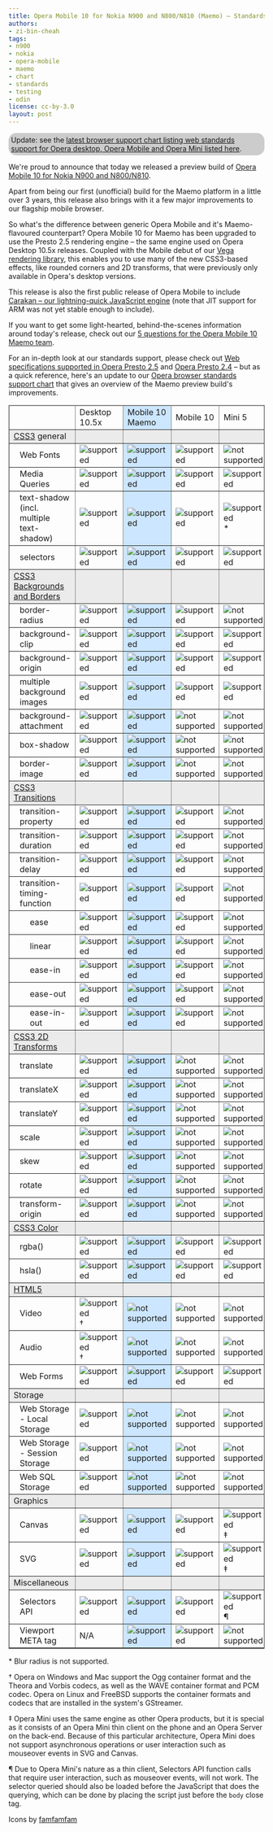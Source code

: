 ```yaml
---
title: Opera Mobile 10 for Nokia N900 and N800/N810 (Maemo) — Standards Support
authors:
- zi-bin-cheah
tags:
- n900
- nokia
- opera-mobile
- maemo
- chart
- standards
- testing
- odin
license: cc-by-3.0
layout: post
---
```


<p class="note" id="note" style="background-color:#ccc;border-radius:15px;moz-border-radius:15px;webkit-border-radius:15px;padding:5px">Update: see the <a href="http://www.opera.com/docs/specs/productspecs/">latest browser support chart listing web standards support for Opera desktop, Opera Mobile and Opera Mini listed here</a>.</p>

<p>We&#39;re proud to announce that today we released a preview build of <a href="http://labs.opera.com/news/2010/05/11/">Opera Mobile 10 for Nokia N900 and N800/N810</a>.</p>

<p>Apart from being our first (unofficial) build for the Maemo platform in a little over 3 years, this release also brings with it a few major improvements to our flagship mobile browser.</p>
<p>So what&#39;s the difference between generic Opera Mobile and it&#39;s Maemo-flavoured counterpart? Opera Mobile 10 for Maemo has been upgraded to use the Presto 2.5 rendering engine – the same engine used on Opera Desktop 10.5x releases. Coupled with the Mobile debut of our <a href="http://my.opera.com/core/blog/2009/02/04/vega">Vega rendering library</a>, this enables you to use many of the new CSS3-based effects, like rounded corners and 2D transforms, that were previously only available in Opera&#39;s desktop versions.</p>
<p>This release is also the first public release of Opera Mobile to include <a href="http://my.opera.com/core/blog/2009/12/22/carakan-revisited">Carakan – our lightning-quick JavaScript engine</a> (note that JIT support for ARM was not yet stable enough to include).</p>
<p>If you want to get some light-hearted, behind-the-scenes information around today&#39;s release, check out our <a href="http://my.opera.com/ODIN/blog/2010/05/11/5-questions-for-the-opera-mobile-10-maemo-team">5 questions for the Opera Mobile 10 Maemo team</a>.</p>
<p>For an in-depth look at our standards support, please check out <a href="http://www.opera.com/docs/specs/presto25/">Web specifications supported in Opera Presto 2.5</a> and <a href="http://www.opera.com/docs/specs/presto24/">Opera Presto 2.4</a> – but as a quick reference, here&#39;s an update to our <a href="http://my.opera.com/ODIN/blog/2010/03/16/opera-standards-chart">Opera browser standards support chart</a> that gives an overview of the Maemo preview build&#39;s improvements.</p>

<div id="self">
<table border="1">
<col span="2" />
<col span="1" style="background-color: #CCE6FF;" />
<thead>
<tr border="10px">
<td></td>
<td>Desktop 10.5x</td>
<td>Mobile 10 Maemo</td>
<td>Mobile 10</td>
<td>Mini 5</td>
</tr>
</thead>
<tbody>
<tr style="background-color: #ebebeb">
<td><a href="http://www.opera.com/docs/specs/presto25/#css">CSS3</a> general</td>
<td></td>
<td></td>
<td></td>
<td></td>
</tr>
<tr>
<td style="padding-left:20px;">Web Fonts</td>
<td><img src="{{ page.id }}/accept.png" alt="supported" /></td>
<td><img src="{{ page.id }}/accept.png" alt="supported" /></td>
<td><img src="{{ page.id }}/accept.png" alt="supported" /></td>
<td><img src="{{ page.id }}/delete.png" alt="not supported" /></td>
</tr>
<tr>
<td style="padding-left:20px;">Media Queries</td>
<td><img src="{{ page.id }}/accept.png" alt="supported" /></td>
<td><img src="{{ page.id }}/accept.png" alt="supported" /></td>
<td><img src="{{ page.id }}/accept.png" alt="supported" /></td>
<td><img src="{{ page.id }}/accept.png" alt="supported" /></td>
</tr>
<tr>
<td style="padding-left:20px;">text-shadow (incl. multiple text-shadow)</td>
<td><img src="{{ page.id }}/accept.png" alt="supported" /></td>
<td><img src="{{ page.id }}/accept.png" alt="supported" /></td>
<td><img src="{{ page.id }}/accept.png" alt="supported" /></td>
<td><img src="{{ page.id }}/accept.png" alt="supported" />*</td>
</tr>
<tr>
<td style="padding-left:20px;">selectors</td>
<td><img src="{{ page.id }}/accept.png" alt="supported" /></td>
<td><img src="{{ page.id }}/accept.png" alt="supported" /></td>
<td><img src="{{ page.id }}/accept.png" alt="supported" /></td>
<td><img src="{{ page.id }}/accept.png" alt="supported" /></td>
</tr>
<tr style="background-color: #ebebeb">
<td><a href="http://www.w3.org/TR/css3-background/">CSS3 Backgrounds and Borders</a></td>
<td></td>
<td></td>
<td></td>
<td></td>
</tr>
<tr>
<td style="padding-left:20px;">border-radius</td>
<td><img src="{{ page.id }}/accept.png" alt="supported" /></td>
<td><img src="{{ page.id }}/accept.png" alt="supported" /></td>
<td><img src="{{ page.id }}/delete.png" alt="supported" /></td>
<td><img src="{{ page.id }}/delete.png" alt="not supported" /></td>
</tr>
<tr>
<td style="padding-left:20px;">background-clip</td>
<td><img src="{{ page.id }}/accept.png" alt="supported" /></td>
<td><img src="{{ page.id }}/accept.png" alt="supported" /></td>
<td><img src="{{ page.id }}/accept.png" alt="supported" /></td>
<td><img src="{{ page.id }}/accept.png" alt="supported" /></td>
</tr>
<tr>
<td style="padding-left:20px;">background-origin</td>
<td><img src="{{ page.id }}/accept.png" alt="supported" /></td>
<td><img src="{{ page.id }}/accept.png" alt="supported" /></td>
<td><img src="{{ page.id }}/accept.png" alt="supported" /></td>
<td><img src="{{ page.id }}/accept.png" alt="supported" /></td>
</tr>
<tr>
<td style="padding-left:20px;">multiple background images</td>
<td><img src="{{ page.id }}/accept.png" alt="supported" /></td>
<td><img src="{{ page.id }}/accept.png" alt="supported" /></td>
<td><img src="{{ page.id }}/accept.png" alt="supported" /></td>
<td><img src="{{ page.id }}/accept.png" alt="supported" /></td>
</tr>
<tr>
<td style="padding-left:20px;">background-attachment</td>
<td><img src="{{ page.id }}/accept.png" alt="supported" /></td>
<td><img src="{{ page.id }}/accept.png" alt="supported" /></td>
<td><img src="{{ page.id }}/delete.png" alt="not supported" /></td>
<td><img src="{{ page.id }}/delete.png" alt="not supported" /></td>
</tr>
<tr>
<td style="padding-left:20px;">box-shadow</td>
<td><img src="{{ page.id }}/accept.png" alt="supported" /></td>
<td><img src="{{ page.id }}/accept.png" alt="supported" /></td>
<td><img src="{{ page.id }}/delete.png" alt="not supported" /></td>
<td><img src="{{ page.id }}/delete.png" alt="not supported" /></td>
</tr>
<tr>
<td style="padding-left:20px;">border-image</td>
<td><img src="{{ page.id }}/accept.png" alt="supported" /></td>
<td><img src="{{ page.id }}/accept.png" alt="supported" /></td>
<td><img src="{{ page.id }}/delete.png" alt="not supported" /></td>
<td><img src="{{ page.id }}/delete.png" alt="not supported" /></td>
</tr>
<tr style="background-color: #ebebeb">
<td><a href="http://www.opera.com/docs/specs/presto25/css/transitions/">CSS3 Transitions</a></td>
<td></td>
<td></td>
<td></td>
<td></td>
</tr>
<tr>
<td style="padding-left:20px;">transition-property</td>
<td><img src="{{ page.id }}/accept.png" alt="supported" /></td>
<td><img src="{{ page.id }}/accept.png" alt="supported" /></td>
<td><img src="{{ page.id }}/accept.png" alt="supported" /></td>
<td><img src="{{ page.id }}/delete.png" alt="not supported" /></td>
</tr>
<tr>
<td style="padding-left:20px;">transition-duration</td>
<td><img src="{{ page.id }}/accept.png" alt="supported" /></td>
<td><img src="{{ page.id }}/accept.png" alt="supported" /></td>
<td><img src="{{ page.id }}/accept.png" alt="supported" /></td>
<td><img src="{{ page.id }}/delete.png" alt="not supported" /></td>
</tr>
<tr>
<td style="padding-left:20px;">transition-delay</td>
<td><img src="{{ page.id }}/accept.png" alt="supported" /></td>
<td><img src="{{ page.id }}/accept.png" alt="supported" /></td>
<td><img src="{{ page.id }}/accept.png" alt="supported" /></td>
<td><img src="{{ page.id }}/delete.png" alt="not supported" /></td>
</tr>
<tr>
<td style="padding-left:20px;">transition-timing-function</td>
<td><img src="{{ page.id }}/accept.png" alt="supported" /></td>
<td><img src="{{ page.id }}/accept.png" alt="supported" /></td>
<td><img src="{{ page.id }}/accept.png" alt="supported" /></td>
<td><img src="{{ page.id }}/delete.png" alt="not supported" /></td>
</tr>
<tr>
<td style="padding-left:40px;">ease</td>
<td><img src="{{ page.id }}/accept.png" alt="supported" /></td>
<td><img src="{{ page.id }}/accept.png" alt="supported" /></td>
<td><img src="{{ page.id }}/accept.png" alt="supported" /></td>
<td><img src="{{ page.id }}/delete.png" alt="not supported" /></td>
</tr>
<tr>
<td style="padding-left:40px;">linear</td>
<td><img src="{{ page.id }}/accept.png" alt="supported" /></td>
<td><img src="{{ page.id }}/accept.png" alt="supported" /></td>
<td><img src="{{ page.id }}/accept.png" alt="supported" /></td>
<td><img src="{{ page.id }}/delete.png" alt="not supported" /></td>
</tr>
<tr>
<td style="padding-left:40px;">ease-in</td>
<td><img src="{{ page.id }}/accept.png" alt="supported" /></td>
<td><img src="{{ page.id }}/accept.png" alt="supported" /></td>
<td><img src="{{ page.id }}/accept.png" alt="supported" /></td>
<td><img src="{{ page.id }}/delete.png" alt="not supported" /></td>
</tr>
<tr>
<td style="padding-left:40px;">ease-out</td>
<td><img src="{{ page.id }}/accept.png" alt="supported" /></td>
<td><img src="{{ page.id }}/accept.png" alt="supported" /></td>
<td><img src="{{ page.id }}/accept.png" alt="supported" /></td>
<td><img src="{{ page.id }}/delete.png" alt="not supported" /></td>
</tr>
<tr>
<td style="padding-left:40px;">ease-in-out</td>
<td><img src="{{ page.id }}/accept.png" alt="supported" /></td>
<td><img src="{{ page.id }}/accept.png" alt="supported" /></td>
<td><img src="{{ page.id }}/accept.png" alt="supported" /></td>
<td><img src="{{ page.id }}/delete.png" alt="not supported" /></td>
</tr>
<tr style="background-color: #ebebeb">
<td><a href="http://www.opera.com/docs/specs/presto25/css/transforms/">CSS3 2D Transforms</a></td>
<td></td>
<td></td>
<td></td>
<td></td>
</tr>
<tr>
<td style="padding-left:20px;">translate</td>
<td><img src="{{ page.id }}/accept.png" alt="supported" /></td>
<td><img src="{{ page.id }}/accept.png" alt="supported" /></td>
<td><img src="{{ page.id }}/delete.png" alt="not supported" /></td>
<td><img src="{{ page.id }}/delete.png" alt="not supported" /></td>
</tr>
<tr>
<td style="padding-left:20px;">translateX</td>
<td><img src="{{ page.id }}/accept.png" alt="supported" /></td>
<td><img src="{{ page.id }}/accept.png" alt="supported" /></td>
<td><img src="{{ page.id }}/delete.png" alt="not supported" /></td>
<td><img src="{{ page.id }}/delete.png" alt="not supported" /></td>
</tr>
<tr>
<td style="padding-left:20px;">translateY</td>
<td><img src="{{ page.id }}/accept.png" alt="supported" /></td>
<td><img src="{{ page.id }}/accept.png" alt="supported" /></td>
<td><img src="{{ page.id }}/delete.png" alt="not supported" /></td>
<td><img src="{{ page.id }}/delete.png" alt="not supported" /></td>
</tr>
<tr>
<td style="padding-left:20px;">scale</td>
<td><img src="{{ page.id }}/accept.png" alt="supported" /></td>
<td><img src="{{ page.id }}/accept.png" alt="supported" /></td>
<td><img src="{{ page.id }}/delete.png" alt="not supported" /></td>
<td><img src="{{ page.id }}/delete.png" alt="not supported" /></td>
</tr>
<tr>
<td style="padding-left:20px;">skew</td>
<td><img src="{{ page.id }}/accept.png" alt="supported" /></td>
<td><img src="{{ page.id }}/accept.png" alt="supported" /></td>
<td><img src="{{ page.id }}/delete.png" alt="not supported" /></td>
<td><img src="{{ page.id }}/delete.png" alt="not supported" /></td>
</tr>
<tr>
<td style="padding-left:20px;">rotate</td>
<td><img src="{{ page.id }}/accept.png" alt="supported" /></td>
<td><img src="{{ page.id }}/accept.png" alt="supported" /></td>
<td><img src="{{ page.id }}/delete.png" alt="not supported" /></td>
<td><img src="{{ page.id }}/delete.png" alt="not supported" /></td>
</tr>
<tr>
<td style="padding-left:20px;">transform-origin</td>
<td><img src="{{ page.id }}/accept.png" alt="supported" /></td>
<td><img src="{{ page.id }}/accept.png" alt="supported" /></td>
<td><img src="{{ page.id }}/delete.png" alt="not supported" /></td>
<td><img src="{{ page.id }}/delete.png" alt="not supported" /></td>
</tr>
<tr style="background-color: #ebebeb">
<td><a href="http://www.w3.org/TR/css3-color/">CSS3 Color</a></td>
<td></td>
<td></td>
<td></td>
<td></td>
</tr>
<tr>
<td style="padding-left:20px;">rgba()</td>
<td><img src="{{ page.id }}/accept.png" alt="supported" /></td>
<td><img src="{{ page.id }}/accept.png" alt="supported" /></td>
<td><img src="{{ page.id }}/accept.png" alt="supported" /></td>
<td><img src="{{ page.id }}/accept.png" alt="supported" /></td>
</tr>
<tr>
<td style="padding-left:20px;">hsla()</td>
<td><img src="{{ page.id }}/accept.png" alt="supported" /></td>
<td><img src="{{ page.id }}/accept.png" alt="supported" /></td>
<td><img src="{{ page.id }}/accept.png" alt="supported" /></td>
<td><img src="{{ page.id }}/accept.png" alt="supported" /></td>
</tr>
<tr style="background-color: #ebebeb">
<td><a href="http://www.opera.com/docs/specs/presto25/html5/">HTML5</a></td>
<td></td>
<td></td>
<td></td>
<td></td>
</tr>
<tr>
<td style="padding-left:20px;">Video</td>
<td><img src="{{ page.id }}/accept.png" alt="supported" />	†</td>
<td><img src="{{ page.id }}/delete.png" alt="not supported" /></td>
<td><img src="{{ page.id }}/delete.png" alt="not supported" /></td>
<td><img src="{{ page.id }}/delete.png" alt="not supported" /></td>
</tr>
<tr>
<td style="padding-left:20px;">Audio</td>
<td><img src="{{ page.id }}/accept.png" alt="supported" />	†</td>
<td><img src="{{ page.id }}/delete.png" alt="not supported" /></td>
<td><img src="{{ page.id }}/delete.png" alt="not supported" /></td>
<td><img src="{{ page.id }}/delete.png" alt="not supported" /></td>
</tr>
<tr>
<td style="padding-left:20px;">Web Forms</td>
<td><img src="{{ page.id }}/accept.png" alt="supported" /></td>
<td><img src="{{ page.id }}/accept.png" alt="supported" /></td>
<td><img src="{{ page.id }}/accept.png" alt="supported" /></td>
<td><img src="{{ page.id }}/delete.png" alt="supported" /></td>
</tr>
<tr style="background-color: #ebebeb">
<td>Storage</td>
<td></td>
<td></td>
<td></td>
<td></td>
</tr>
<tr>
<td style="padding-left:20px;">Web Storage - Local Storage</td>
<td><img src="{{ page.id }}/accept.png" alt="supported" /></td>
<td><img src="{{ page.id }}/delete.png" alt="not supported" /></td>
<td><img src="{{ page.id }}/delete.png" alt="not supported" /></td>
<td><img src="{{ page.id }}/delete.png" alt="not supported" /></td>
</tr>
<tr>
<td style="padding-left:20px;">Web Storage - Session Storage</td>
<td><img src="{{ page.id }}/accept.png" alt="supported" /></td>
<td><img src="{{ page.id }}/delete.png" alt="not supported" /></td>
<td><img src="{{ page.id }}/delete.png" alt="not supported" /></td>
<td><img src="{{ page.id }}/delete.png" alt="not supported" /></td>
</tr>
<tr>
<td style="padding-left:20px;">Web SQL Storage</td>
<td><img src="{{ page.id }}/accept.png" alt="supported" /></td>
<td><img src="{{ page.id }}/delete.png" alt="not supported" /></td>
<td><img src="{{ page.id }}/delete.png" alt="not supported" /></td>
<td><img src="{{ page.id }}/delete.png" alt="not supported" /></td>
</tr>
<tr style="background-color: #ebebeb">
<td>Graphics</td>
<td></td>
<td></td>
<td></td>
<td></td>
</tr>

<tr>
<td style="padding-left:20px;">Canvas</td>
<td><img src="{{ page.id }}/accept.png" alt="supported" /></td>
<td><img src="{{ page.id }}/accept.png" alt="supported" /></td>
<td><img src="{{ page.id }}/accept.png" alt="supported" /></td>
<td><img src="{{ page.id }}/accept.png" alt="supported" /> ‡</td>
</tr>
<tr>
<td style="padding-left:20px;">SVG</td>
<td><img src="{{ page.id }}/accept.png" alt="supported" /></td>
<td><img src="{{ page.id }}/accept.png" alt="supported" /></td>
<td><img src="{{ page.id }}/accept.png" alt="supported" /></td>
<td><img src="{{ page.id }}/accept.png" alt="supported" />	‡</td>
</tr>
<tr style="background-color: #ebebeb">
<td>Miscellaneous</td>
<td></td>
<td></td>
<td></td>
<td></td>
</tr>
<tr>
<td style="padding-left:20px;">Selectors API</td>
<td><img src="{{ page.id }}/accept.png" alt="supported" /></td>
<td><img src="{{ page.id }}/accept.png" alt="supported" /></td>
<td><img src="{{ page.id }}/accept.png" alt="supported" /></td>
<td><img src="{{ page.id }}/accept.png" alt="supported" />	¶</td>
</tr>
<tr>
<td style="padding-left:20px;">Viewport META tag</td>
<td>N/A</td>
<td><img src="{{ page.id }}/accept.png" alt="supported" /></td>
<td><img src="{{ page.id }}/accept.png" alt="supported" /></td>
<td><img src="{{ page.id }}/delete.png" alt="not supported" /></td>
</tr>

</tbody>
</table>

<p>* Blur radius is not supported.</p>
<p>† Opera on Windows and Mac support the Ogg container format and the Theora and Vorbis codecs, as well as the WAVE container format and PCM codec. Opera on Linux and FreeBSD supports the container formats and codecs that are installed in the system&#39;s GStreamer.</p>
<p>‡ Opera Mini uses the same engine as other Opera products, but it is special as it consists of an Opera Mini thin client on the phone and an Opera Server on the back-end. Because of this particular architecture, Opera Mini does not support asynchronous operations or user interaction such as mouseover events in SVG and Canvas.</p>
<p>¶ Due to Opera Mini&#39;s nature as a thin client, Selectors API function calls that require user interaction, such as mouseover events, will not work. The selector queried should also be loaded before the JavaScript that does the querying, which can be done by placing the script just before the <code>body</code> close tag.</p>
<p>Icons by <a href="http://www.famfamfam.com">famfamfam</a></p></div>
